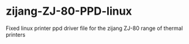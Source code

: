 # zijang-ZJ-80-PPD-linux
Fixed linux printer ppd driver file for the zijang ZJ-80 range of thermal printers
